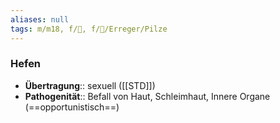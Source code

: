 ```yaml
---
aliases: null
tags: m/m18, f/🦠, f/🦠/Erreger/Pilze
---
```

### Hefen
- **Übertragung**:: sexuell ([[STD]])
- **Pathogenität**:: Befall von Haut, Schleimhaut, Innere Organe (==opportunistisch==)